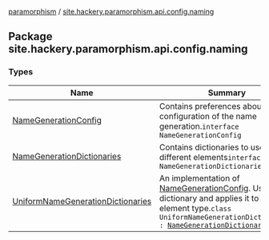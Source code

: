 [paramorphism](../index.md) / [site.hackery.paramorphism.api.config.naming](./index.md)

## Package site.hackery.paramorphism.api.config.naming

### Types

| Name | Summary |
|---|---|
| [NameGenerationConfig](-name-generation-config/index.md) | Contains preferences about configuration of the name generation.`interface NameGenerationConfig` |
| [NameGenerationDictionaries](-name-generation-dictionaries/index.md) | Contains dictionaries to use on different elements`interface NameGenerationDictionaries` |
| [UniformNameGenerationDictionaries](-uniform-name-generation-dictionaries/index.md) | An implementation of [NameGenerationConfig](-name-generation-config/index.md). Uses one dictionary and applies it to every element type.`class UniformNameGenerationDictionaries : `[`NameGenerationDictionaries`](-name-generation-dictionaries/index.md) |
